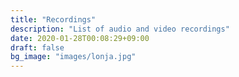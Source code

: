 ```yaml
---
title: "Recordings"
description: "List of audio and video recordings"
date: 2020-01-28T00:08:29+09:00
draft: false
bg_image: "images/lonja.jpg"
---
```


